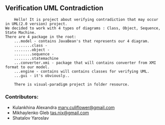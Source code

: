 ##  Verification UML Contradiction ##
		Hello! It is project about verifying contradiction that may occur in UML(2.0 version) project.
	We decided to work with 4 types of diagrams : Class, Object, Sequence, State Machine.
	There are 4 package in the root:
		...model - contains JavaBean's that represents our 4 diagram.  
		........class - 
		........object - 
		........sequence - 
		........statemachine
		...converter.xmi - package that will contains converter from XMI format to our model.
		...engine - contains will contains classes for verifying UML.
		...gui - it's obviously..
		
		There is visual-paradigm project in folder resource.
		
		
### Contributors:
* Kulankhina Alexandra	mary.culiflower@gmail.com
* Mikhaylenko Gleb		tas.nix@gmail.com
* Shatalov Yaroslav
	